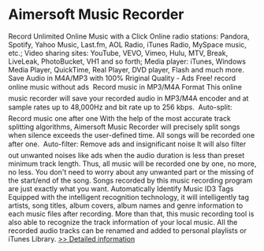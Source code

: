 # Aimersoft Music Recorder
Record Unlimited Online Music with a Click Online radio stations: Pandora, Spotify, Yahoo Music, Last.fm, AOL Radio, iTunes Radio, MySpace music, etc.; Video sharing sites: YouTube, VEVO, Vimeo, Hulu, MTV, Break, LiveLeak, PhotoBucket, VH1 and so forth; Media player: iTunes, Windows Media Player, QuickTime, Real Player, DVD player, Flash and much more. Save Audio in M4A/MP3 with 100% Rriginal Quality - Ads Free! record online music without ads  Record music in MP3/M4A Format This online music recorder will save your recorded audio in MP3/M4A encoder and at sample rates up to 48,000Hz and bit rate up to 256 kbps.  Auto-split: Record music one after one With the help of the most accurate track splitting algorithms, Aimersoft Music Recorder will precisely split songs when silence exceeds the user-defined time. All songs will be recorded one after one.  Auto-filter: Remove ads and insignificant noise It will also filter out unwanted noises like ads when the audio duration is less than preset minimum track length. Thus, all music will be recorded one by one, no more, no less. You don't need to worry about any unwanted part or the missing of the start/end of the song. Songs recorded by this music recording program are just exactly what you want. Automatically Identify Music ID3 Tags Equipped with the intelligent recognition technology, it will intelligently tag artists, song titles, album covers, album names and genre information to each music files after recording. More than that, this music recording tool is also able to recognize the track information of your local music. All the recorded audio tracks can be renamed and added to personal playlists or iTunes Library.
[>> Detailed information](https://secure.shareit.com/shareit/product.html?productid=300948006&affiliateid=200057808)